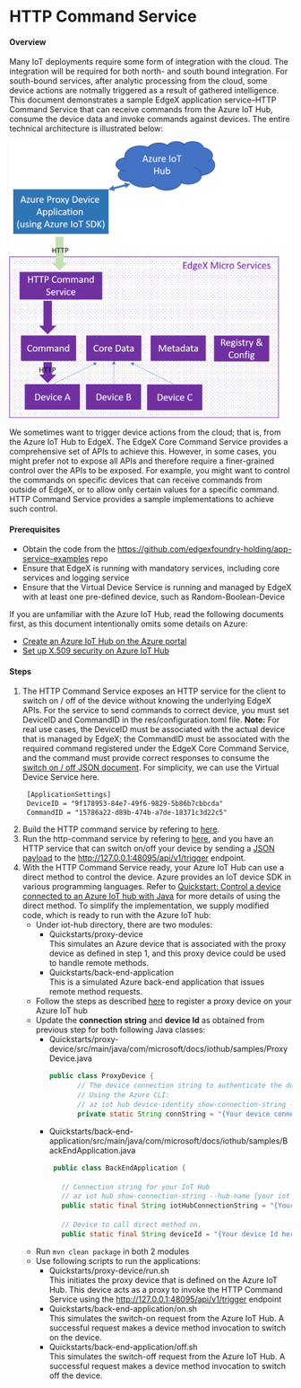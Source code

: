 # HTTP Command Service #

#### Overview ####

Many IoT deployments require some form of integration with the cloud. The integration will be required for both north- and south bound integration.  For south-bound services, after analytic processing from the cloud, some device actions are notmally triggered as a result of gathered intelligence. This document demonstrates a sample EdgeX application service–HTTP Command Service that can receive commands from the Azure IoT Hub, consume the device data and invoke commands against devices. The entire technical architecture is illustrated below:

![Technical Architecture](./Southbound.png)

We sometimes want to trigger device actions from the cloud; that is, from the Azure IoT Hub to EdgeX. The EdgeX Core Command Service provides a comprehensive set of APIs to achieve this. However, in some cases, you might prefer not to expose all APIs and therefore require a finer-grained control over the APIs to be exposed. For example, you might want to control the commands on specific devices that can receive commands from outside of EdgeX, or to allow only certain values for a specific command.  HTTP Command Service provides a sample implementations to achieve such control.

#### Prerequisites ####

* Obtain the code from the https://github.com/edgexfoundry-holding/app-service-examples repo
* Ensure that EdgeX is running with mandatory services, including core services and logging service
* Ensure that the Virtual Device Service is running and managed by EdgeX with at least one pre-defined device, such as Random-Boolean-Device<br>

If you are unfamiliar with the Azure IoT Hub, read the following documents first, as this document intentionally omits some details on Azure:
* [Create an Azure IoT Hub on the Azure portal](https://docs.microsoft.com/en-us/azure/iot-hub/iot-hub-create-through-portal)
* [Set up X.509 security on Azure IoT Hub](https://docs.microsoft.com/en-us/azure/iot-hub/iot-hub-security-x509-get-started)

#### Steps ####

1. The HTTP Command Service exposes an HTTP service for the client to switch on / off of the device without knowing the underlying EdgeX APIs. For the service to send commands to correct device, you must set DeviceID and CommandID in the res/configuration.toml file. 
   **Note:** For real use cases, the DeviceID must be associated with the actual device that is managed by EdgeX; the CommandID must be associated with the required command registered under the EdgeX Core Command Service, and the command must provide correct responses to consume the [switch on / off JSON document](https://github.com/edgexfoundry-holding/app-service-examples/blob/master/app-services/http-command-service/status-on-request.json). For simplicity, we can use the Virtual Device Service here.
    ```
     [ApplicationSettings]
     DeviceID = "9f178953-84e7-49f6-9829-5b86b7cbbcda"
     CommandID = "15786a22-d89b-474b-a7de-18371c3d22c5"
    ```
2. Build the HTTP command service by refering to [here](https://github.com/edgexfoundry-holding/app-service-examples#building-examples). 
3. Run the http-command service by refering to [here](https://github.com/edgexfoundry-holding/app-service-examples#running-an-example), and you have an HTTP service that can switch on/off your device by sending a [JSON payload](https://github.com/edgexfoundry-holding/app-service-examples/blob/master/app-services/http-command-service/status-on-request.json) to the http://127.0.0.1:48095/api/v1/trigger endpoint.
4. With the HTTP Command Service ready, your Azure IoT Hub can use a direct method to control the device. Azure provides an IoT device SDK in various programming languages. Refer to [Quickstart: Control a device connected to an Azure IoT hub with Java](https://docs.microsoft.com/en-us/azure/iot-hub/quickstart-control-device-java) for more details of using the direct method.  To simplify the implementation, we supply modified code, which is ready to run with the Azure IoT hub:
   * Under iot-hub directory, there are two modules:
     * Quickstarts/proxy-device<br>
       This simulates an Azure device that is associated with the proxy device as defined in step 1, and this proxy device could be used to handle remote methods.
     * Quickstarts/back-end-application<br>
       This is a simulated Azure back-end application that issues remote method requests.
   * Follow the steps as described [here](https://docs.microsoft.com/en-us/azure/iot-hub/quickstart-control-device-java#register-a-device) to register a proxy device on your Azure IoT hub
   * Update the **connection string** and **device Id** as obtained from previous step for both following Java classes:
     * Quickstarts/proxy-device/src/main/java/com/microsoft/docs/iothub/samples/ProxyDevice.java<br>
       ```java
       public class ProxyDevice {
              // The device connection string to authenticate the device with your IoT hub.
              // Using the Azure CLI:
              // az iot hub device-identity show-connection-string --hub-name {YourIoTHubName} --device-id {YourDeviceId} --output table
              private static String connString = "{Your device connection string here}";
       ```
     * Quickstarts/back-end-application/src/main/java/com/microsoft/docs/iothub/samples/BackEndApplication.java<br>
       ```java
        public class BackEndApplication {
         
          // Connection string for your IoT Hub
          // az iot hub show-connection-string --hub-name {your iot hub name} --policy-name service
          public static final String iotHubConnectionString = "{Your service connection string here}";
           
          // Device to call direct method on.
          public static final String deviceId = "{Your device Id here}";
       ```
   * Run ``mvn clean package`` in both 2 modules
   * Use following scripts to run the applications:
     * Quickstarts/proxy-device/run.sh<br>
       This initiates the proxy device that is defined on the Azure IoT Hub. This device acts as a proxy to invoke the HTTP Command Service using the http://127.0.0.1:48095/api/v1/trigger endpoint
     * Quickstarts/back-end-application/on.sh<br>
       This simulates the switch-on request from the Azure IoT Hub. A successful request makes a device method invocation to switch on the device.
     * Quickstarts/back-end-application/off.sh<br>
       This simulates the switch-off request from the Azure IoT Hub. A successful request makes a device method invocation to switch off the device.
